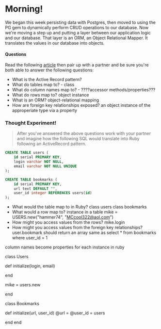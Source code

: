 # Morning!

We began this week persisting data with Postgres, then moved to using the PG gem
to dynamically perform CRUD operations to our database. Now we're moving a step
up and putting a layer between our application logic and our database. That
layer is an ORM, an Object Relational Mapper. It translates the values in our
database into objects.

#### Questions

Read the following [article](http://en.wikipedia.org/wiki/Active_record_pattern) then pair up with a partner and be sure you're both able to answer the following questions:

- What is the Active Record pattern?
- What do tables map to? - class
- What do column names map to? - ????accessor methods/properties???
- What do rows map to? object instance
- What is an ORM? object-relational mapping
- How are foreign key relationships exposed? an object instance of the approperiate type via a property


### Thought Experiment!

> After you've answered the above questions work with your partner and imagine
how the following SQL would translate into Ruby following an ActiveRecord pattern.

```sql
CREATE TABLE users (
    id serial PRIMARY KEY,
    login varchar NOT NULL,
    email varchar NOT NULL UNIQUE
);

CREATE TABLE bookmarks (
    id serial PRIMARY KEY,
    url text DEFAULT "",
    user_id integer REFERENCES users(id)
);
```

- What would the table map to in Ruby?
class users
class bookmarks
- What would a row map to?
instance in a table
mike = USERS.new("hammer74", "MCcool322@aol.com")
- How might you access values from the rows?
mike.login
- How might you access values from the foreign key relationships?
user.bookmark should return an array
same as select * from bookmarks where user_id = 1

column names become properties for each instance in ruby

class Users

  def initialize(login, email)

  end

  mike = users.new

end



class Bookmarks

  def initialize(url, user_id)
    @url =
    @user_id = users

  end
end

















